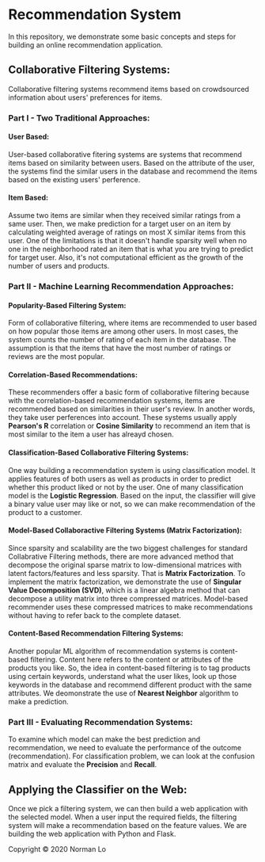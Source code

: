 # Recommendation System
In this repository, we demonstrate some basic concepts and steps for building an online recommendation application. 

## Collaborative Filtering Systems:
Collaborative filtering systems recommend items based on crowdsourced information about users' preferences for items.

### Part I - Two Traditional Approaches:

#### User Based: 
User-based collaborative fitering systems are systems that recommend items based on similarity between users. Based on the attribute of the user, the systems find the similar users in the database and recommend the items based on the existing users' perference.

#### Item Based: 
Assume two items are similar when they received similar ratings from a same user. Then, we make prediction for a target user on an item by calculating weighted average of ratings on most X similar items from this user. One of the limitations is that it doesn't handle sparsity well when no one in the neighborhood rated an item that is what you are trying to predict for target user. Also, it's not computational efficient as the growth of the number of users and products.

### Part II - Machine Learning Recommendation Approaches:

#### Popularity-Based Filtering System:
Form of collaborative filtering, where items are recommended to user based on how popular those items are among other users. In most cases, the system counts the number of rating of each item in the database. The assumption is that the items that have the most number of ratings or reviews are the most popular. 

#### Correlation-Based Recommendations:
These recommenders offer a basic form of collaborative filtering because with the correlation-based recommendation systems, items are recommended based on similarities in their user's review. In another words, they take user perferences into account. These systems usually apply **Pearson's R** correlation or **Cosine Similarity** to recommend an item that is most similar to the item a user has alreayd chosen.

#### Classification-Based Collaborative Filtering Systems:
One way building a recommendation system is using classification model. It applies features of both users as well as products in order to predict whether this product liked or not by the user. One of many classification model is the **Logistic Regression**.  Based on the input, the classifier will give a binary value user may like or not, so we can make recommendation of the product to a customer. 

#### Model-Based Collaboractive Filtering Systems (Matrix Factorization):
Since sparsity and scalability are the two biggest challenges for standard Collabrative Filtering methods, there are more advanced method that decompose the original sparse matrix to low-dimensional matrices with latent factors/features and less sparsity. That is **Matrix Factorization**. To implement the matrix factorization, we demonstrate the use of **Singular Value Decomposition (SVD)**, which is a linear algebra method that can decompose a utility matrix into three compressed matrices. Model-based recommender uses these compressed matrices to make recommendations without having to refer back to the complete dataset.  

#### Content-Based Recommendation Filtering Systems:
Another popular ML algorithm of recommendation systems is content-based filtering. Content here refers to the content or attributes of the products you like. So, the idea in content-based filtering is to tag products using certain keywords, understand what the user likes, look up those keywords in the database and recommend different product with the same attributes. We  deomonstrate the use of **Nearest Neighbor** algorithm to make a prediction.

### Part III - Evaluating Recommendation Systems:
To examine which model can make the best prediction and recommendation, we need to evaluate the performance of the outcome (recommendation). For classification problem, we can look at the confusion matrix and evaluate the **Precision** and **Recall**. 


## Applying the Classifier on the Web:
Once we pick a filtering system, we can then build a web application with the selected model. When a user input the required fields, the filtering system will make a recommendation based on the feature values. We are building the web application with Python and Flask. 

Copyright © 2020 Norman Lo
